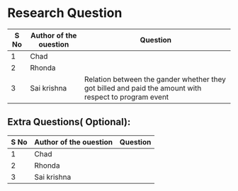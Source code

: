 # Research Question
|S No|Author of the ouestion| Question|
| ------------- | ------------- | ------------- |
|1| Chad| |
|2| Rhonda | |
|3| Sai krishna | Relation between the gander whether they got billed and paid the amount with respect to program event  |

## Extra Questions( Optional):
|S No|Author of the ouestion| Question|
| ------------- | ------------- | ------------- |
|1| Chad| |
|2| Rhonda | |
|3| Sai krishna | |
